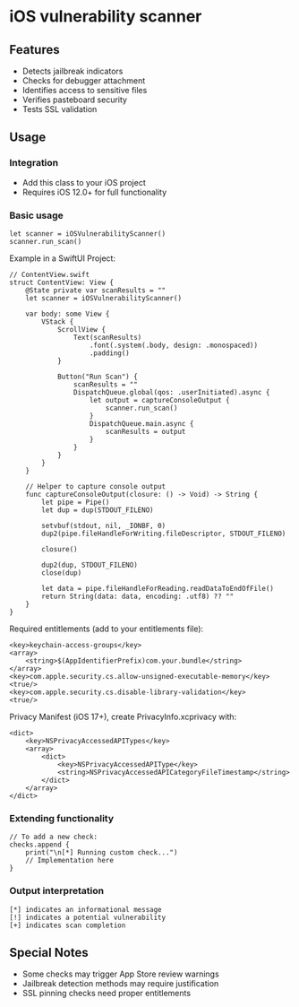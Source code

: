 # iOS vulnerability scanner

## Features

* Detects jailbreak indicators
* Checks for debugger attachment
* Identifies access to sensitive files
* Verifies pasteboard security
* Tests SSL validation

## Usage

### Integration

* Add this class to your iOS project
* Requires iOS 12.0+ for full functionality

### Basic usage

```
let scanner = iOSVulnerabilityScanner()
scanner.run_scan()
```

Example in a SwiftUI Project:

```
// ContentView.swift
struct ContentView: View {
    @State private var scanResults = ""
    let scanner = iOSVulnerabilityScanner()
    
    var body: some View {
        VStack {
            ScrollView {
                Text(scanResults)
                    .font(.system(.body, design: .monospaced))
                    .padding()
            }
            
            Button("Run Scan") {
                scanResults = ""
                DispatchQueue.global(qos: .userInitiated).async {
                    let output = captureConsoleOutput {
                        scanner.run_scan()
                    }
                    DispatchQueue.main.async {
                        scanResults = output
                    }
                }
            }
        }
    }
    
    // Helper to capture console output
    func captureConsoleOutput(closure: () -> Void) -> String {
        let pipe = Pipe()
        let dup = dup(STDOUT_FILENO)
        
        setvbuf(stdout, nil, _IONBF, 0)
        dup2(pipe.fileHandleForWriting.fileDescriptor, STDOUT_FILENO)
        
        closure()
        
        dup2(dup, STDOUT_FILENO)
        close(dup)
        
        let data = pipe.fileHandleForReading.readDataToEndOfFile()
        return String(data: data, encoding: .utf8) ?? ""
    }
}
```

Required entitlements (add to your entitlements file):

```
<key>keychain-access-groups</key>
<array>
    <string>$(AppIdentifierPrefix)com.your.bundle</string>
</array>
<key>com.apple.security.cs.allow-unsigned-executable-memory</key>
<true/>
<key>com.apple.security.cs.disable-library-validation</key>
<true/>
```

Privacy Manifest (iOS 17+), create PrivacyInfo.xcprivacy with:

```
<dict>
    <key>NSPrivacyAccessedAPITypes</key>
    <array>
        <dict>
            <key>NSPrivacyAccessedAPIType</key>
            <string>NSPrivacyAccessedAPICategoryFileTimestamp</string>
        </dict>
    </array>
</dict>
```

### Extending functionality

```
// To add a new check:
checks.append {
    print("\n[*] Running custom check...")
    // Implementation here
}
```

### Output interpretation

```
[*] indicates an informational message
[!] indicates a potential vulnerability
[+] indicates scan completion
```

## Special Notes

* Some checks may trigger App Store review warnings
* Jailbreak detection methods may require justification
* SSL pinning checks need proper entitlements